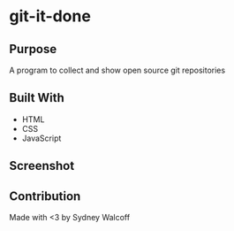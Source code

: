 # git-it-done

## Purpose
A program to collect and show open source git repositories

## Built With
* HTML
* CSS
* JavaScript

## Screenshot

## Contribution
Made with <3 by Sydney Walcoff